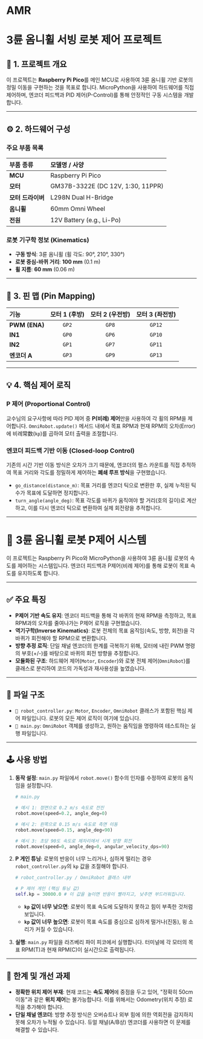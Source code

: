 # AMR

# 3륜 옴니휠 서빙 로봇 제어 프로젝트



## 📖 1. 프로젝트 개요

이 프로젝트는 **Raspberry Pi Pico**를 메인 MCU로 사용하여 3륜 옴니휠 기반 로봇의 정밀 이동을 구현하는 것을 목표로 합니다. MicroPython을 사용하여 하드웨어를 직접 제어하며, 엔코더 피드백과 PID 제어(P-Control)를 통해 안정적인 구동 시스템을 개발합니다.

---

## ⚙️ 2. 하드웨어 구성

### 주요 부품 목록

| 부품 종류 | 모델명 / 사양 |
| :--- | :--- |
| **MCU** | Raspberry Pi Pico |
| **모터** | GM37B-3322E (DC 12V, 1:30, 11PPR) |
| **모터 드라이버** | L298N Dual H-Bridge |
| **옴니휠** | 60mm Omni Wheel |
| **전원** | 12V Battery (e.g., Li-Po) |

### 로봇 기구학 정보 (Kinematics)

* **구동 방식**: 3륜 옴니휠 (휠 각도: 90°, 210°, 330°)
* **로봇 중심-바퀴 거리**: **100 mm** (0.1 m)
* **휠 지름**: **60 mm** (0.06 m)

---

## 🔌 3. 핀 맵 (Pin Mapping)

| 기능 | 모터 1 (후방) | 모터 2 (우전방) | 모터 3 (좌전방) |
| :--- | :---: | :---: | :---: |
| **PWM (ENA)** | `GP2` | `GP8` | `GP12` |
| **IN1** | `GP0` | `GP6` | `GP10` |
| **IN2** | `GP1` | `GP7` | `GP11` |
| **엔코더 A** | `GP3` | `GP9` | `GP13` |

---

## 💡 4. 핵심 제어 로직

### P 제어 (Proportional Control)

교수님의 요구사항에 따라 PID 제어 중 **P(비례) 제어**만을 사용하여 각 휠의 RPM을 제어합니다. `OmniRobot.update()` 메서드 내에서 목표 RPM과 현재 RPM의 오차(Error)에 비례常数(`kp`)를 곱하여 모터 출력을 조절합니다.

### 엔코더 피드백 기반 이동 (Closed-loop Control)

기존의 시간 기반 이동 방식은 오차가 크기 때문에, 엔코더의 펄스 카운트를 직접 추적하여 목표 거리와 각도를 정밀하게 제어하는 **폐쇄 루프 방식**을 구현했습니다.

* `go_distance(distance_m)`: 목표 거리를 엔코더 틱으로 변환한 후, 실제 누적된 틱 수가 목표에 도달하면 정지합니다.
* `turn_angle(angle_deg)`: 목표 각도를 바퀴가 움직여야 할 거리(호의 길이)로 계산하고, 이를 다시 엔코더 틱으로 변환하여 실제 회전량을 추적합니다.

---

# 🤖 3륜 옴니휠 로봇 P제어 시스템

이 프로젝트는 Raspberry Pi Pico와 MicroPython을 사용하여 3륜 옴니휠 로봇의 속도를 제어하는 시스템입니다. 엔코더 피드백과 P제어(비례 제어)를 통해 로봇이 목표 속도를 유지하도록 합니다.

---

## ✅ 주요 특징

* **P제어 기반 속도 유지**: 엔코더 피드백을 통해 각 바퀴의 현재 RPM을 측정하고, 목표 RPM과의 오차를 줄여나가는 P제어 로직을 구현했습니다.
* **역기구학(Inverse Kinematics)**: 로봇 전체의 목표 움직임(속도, 방향, 회전)을 각 바퀴가 회전해야 할 RPM으로 변환합니다.
* **방향 추정 로직**: 단일 채널 엔코더의 한계를 극복하기 위해, 모터에 내린 PWM 명령의 부호(+/-)를 바탕으로 바퀴의 회전 방향을 추정합니다.
* **모듈화된 구조**: 하드웨어 제어(`Motor`, `Encoder`)와 로봇 전체 제어(`OmniRobot`)를 클래스로 분리하여 코드의 가독성과 재사용성을 높였습니다.

---

## 📂 파일 구조

* `📄 robot_controller.py`: `Motor`, `Encoder`, `OmniRobot` 클래스가 포함된 핵심 제어 파일입니다. 로봇의 모든 제어 로직이 여기에 있습니다.
* `🚀 main.py`: `OmniRobot` 객체를 생성하고, 원하는 움직임을 명령하여 테스트하는 실행 파일입니다.

---

## 🕹️ 사용 방법

1.  **동작 설정**: `main.py` 파일에서 `robot.move()` 함수의 인자를 수정하여 로봇의 움직임을 설정합니다.

    ```python
    # main.py

    # 예시 1: 정면으로 0.2 m/s 속도로 전진
    robot.move(speed=0.2, angle_deg=0)

    # 예시 2: 왼쪽으로 0.15 m/s 속도로 측면 이동
    robot.move(speed=0.15, angle_deg=90)
    
    # 예시 3: 초당 90도 속도로 제자리에서 시계 방향 회전
    robot.move(speed=0, angle_deg=0, angular_velocity_dps=90)
    ```

2.  **P 게인 튜닝**: 로봇의 반응이 너무 느리거나, 심하게 떨리는 경우 `robot_controller.py`의 `kp` 값을 조절해야 합니다.

    ```python
    # robot_controller.py / OmniRobot 클래스 내부

    # P 제어 게인 (핵심 튜닝 값)
    self.kp = 30000.0 # 이 값을 높이면 반응이 빨라지고, 낮추면 부드러워집니다.
    ```
    * **`kp` 값이 너무 낮으면**: 로봇이 목표 속도에 도달하지 못하고 힘이 부족한 것처럼 보입니다.
    * **`kp` 값이 너무 높으면**: 로봇이 목표 속도를 중심으로 심하게 떨거나(진동), 윙 소리가 커질 수 있습니다.

3.  **실행**: `main.py` 파일을 라즈베리 파이 피코에서 실행합니다. 터미널에 각 모터의 목표 RPM(T)과 현재 RPM(C)이 실시간으로 출력됩니다.

---

## 🔮 한계 및 개선 과제

* **정확한 위치 제어 부재**: 현재 코드는 **속도 제어**에 중점을 두고 있어, "정확히 50cm 이동"과 같은 **위치 제어**는 불가능합니다. 이를 위해서는 Odometry(위치 추정) 로직을 추가해야 합니다.
* **단일 채널 엔코더**: 방향 추정 방식은 오버슈트나 외부 힘에 의한 역회전을 감지하지 못해 오차가 누적될 수 있습니다. 듀얼 채널(A/B상) 엔코더를 사용하면 이 문제를 해결할 수 있습니다.
